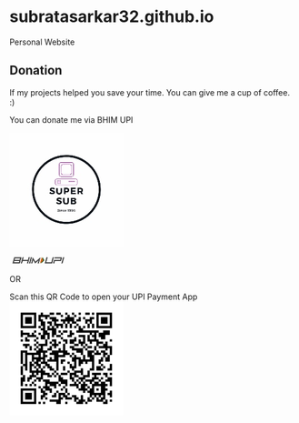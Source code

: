 # subratasarkar32.github.io

Personal Website

## Donation

If my projects helped you save your time. You can give me a cup of coffee. :)

You can donate me via BHIM UPI


![Super sub](./images/Supersub(200x200).jpg)


[![Donate](./images/bhimupi(100x15).jpg)](upi://pay?pn=Subrata%20Sarakar&pa=9002824700%40upi&tn=Donation&am=&cu=INR&url=http%3A%2F%2Fupi.link%2F)


OR

Scan this QR Code to open your UPI Payment App
![QR code](./images/qrpay.png)